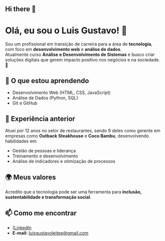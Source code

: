 ## Hi there 👋
# Olá, eu sou o Luis Gustavo! 👋

Sou um profissional em transição de carreira para a área de **tecnologia**, com foco em **desenvolvimento web** e **análise de dados**.  
Atualmente curso **Análise e Desenvolvimento de Sistemas** e busco criar soluções digitais que gerem impacto positivo nos negócios e na sociedade. 🚀

## 🌱 O que estou aprendendo
- Desenvolvimento Web (HTML, CSS, JavaScript)
- Análise de Dados (Python, SQL)
- Git e GitHub

## 💼 Experiência anterior
Atuei por 12 anos no setor de restaurantes, sendo 9 deles como gerente em empresas como **Outback Steakhouse** e **Coco Bambu**, desenvolvendo habilidades em:
- Gestão de pessoas e liderança
- Treinamento e desenvolvimento
- Análise de indicadores e otimização de processos

## 🌍 Meus valores
Acredito que a tecnologia pode ser uma ferramenta para **inclusão, sustentabilidade e transformação social**.

## 📫 Como me encontrar
- [[LinkedIn](https://www.linkedin.com/in/luis-gustavo-leite-aba978380/)
- **E-mail:** luisgustavoleitee@gmail.com
<!--
**luisgustavoleite/luisgustavoleite** is a ✨ _special_ ✨ repository because its `README.md` (this file) appears on your GitHub profile.

Here are some ideas to get you started:

- 🔭 I’m currently working on ...
- 🌱 I’m currently learning ...
- 👯 I’m looking to collaborate on ...
- 🤔 I’m looking for help with ...
- 💬 Ask me about ...
- 📫 How to reach me: ...
- 😄 Pronouns: ...
- ⚡ Fun fact: ...
-->
